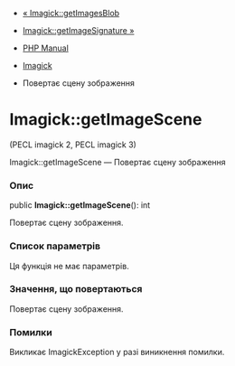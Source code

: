 - [« Imagick::getImagesBlob](imagick.getimagesblob.md)
- [Imagick::getImageSignature »](imagick.getimagesignature.md)

- [PHP Manual](index.md)
- [Imagick](class.imagick.md)
- Повертає сцену зображення

# Imagick::getImageScene

(PECL imagick 2, PECL imagick 3)

Imagick::getImageScene — Повертає сцену зображення

### Опис

public **Imagick::getImageScene**(): int

Повертає сцену зображення.

### Список параметрів

Ця функція не має параметрів.

### Значення, що повертаються

Повертає сцену зображення.

### Помилки

Викликає ImagickException у разі виникнення помилки.

